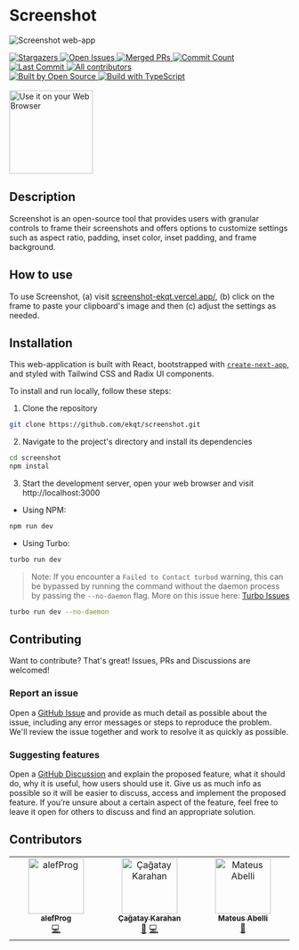 # Screenshot

![Screenshot web-app](https://screenshot-ekqt.vercel.app/home.png "Screenshot")

<!-- STAT BADGES - Do not remove or modify this section -->
<div>
<a href="https://github.com/ekqt/screenshot/stargazers" target="_blank">
  <img alt="Stargazers" src="https://flat.badgen.net/github/stars/ekqt/screenshot" />
</a>
<a href="https://github.com/ekqt/screenshot/issues" target="_blank">
  <img alt="Open Issues" src="https://flat.badgen.net/github/open-issues/ekqt/screenshot" />
</a>
<a href="https://github.com/ekqt/screenshot/pulls" target="_blank">
  <img alt="Merged PRs" src="https://flat.badgen.net/github/merged-prs/ekqt/screenshot" />
</a>
<a href="https://github.com/ekqt/screenshot/commits/main" target="_blank">
  <img alt="Commit Count" src="https://flat.badgen.net/github/commits/ekqt/screenshot/main" />
</a>
<a href="https://github.com/ekqt/screenshot/commits/main" target="_blank">
  <img alt="Last Commit" src="https://flat.badgen.net/github/last-commit/ekqt/screenshot/main" />
</a>
<a href="#contributors">
  <img alt="All contributors" src="https://flat.badgen.net/github/contributors/ekqt/screenshot" />
</a>
</div>

<!-- GENERAL BADGES - Do not remove or modify this section -->
<div>
<a href="https://github.com/ekqt/screenshot">
  <img alt="Built by Open Source" src="https://flat.badgen.net/badge/built%20by/Open%20Source/red?icon=heart" />
</a>
<a href="https://github.com/ekqt/screenshot">
  <img alt="Build with TypeScript" src="https://flat.badgen.net/badge/built%20with/TypeScript/blue?icon=GitHub" />
</a>
</div>

<br/>

<a href="https://screenshot-ekqt.vercel.app/" target="_blank">
<img src="https://screenshot-ekqt.vercel.app/web-app-badge.png" alt="Use it on your Web Browser" width="150px" height="auto">
</a>

## Description

Screenshot is an open-source tool that provides users with granular controls to frame their screenshots and offers options to customize settings such as aspect ratio, padding, inset color, inset padding, and frame background.

## How to use

To use Screenshot, (a) visit [screenshot-ekqt.vercel.app/](https://screenshot-ekqt.vercel.app/), (b) click on the frame to paste your clipboard's image and then (c) adjust the settings as needed.

## Installation

This web-application is built with React, bootstrapped with [`create-next-app`](https://github.com/vercel/next.js/tree/canary/packages/create-next-app), and styled with Tailwind CSS and Radix UI components.

To install and run locally, follow these steps:

1. Clone the repository

```bash
git clone https://github.com/ekqt/screenshot.git
```

2. Navigate to the project's directory and install its dependencies

```bash
cd screenshot
npm instal
```

3. Start the development server, open your web browser and visit http://localhost:3000

- Using NPM:

```bash
npm run dev
```

- Using Turbo:

```bash
turbo run dev
```

> Note: If you encounter a `Failed to Contact turbod` warning, this can be bypassed by running the command without the daemon process by passing the `--no-daemon` flag. More on this issue here: [Turbo Issues](https://github.com/vercel/turbo/issues/2034)

```bash
turbo run dev --no-daemon
```

## Contributing

Want to contribute? That's great! Issues, PRs and Discussions are welcomed!

### Report an issue

Open a [GitHub Issue](https://github.com/ekqt/screenshot/issues/new) and provide as much detail as possible about the issue, including any error messages or steps to reproduce the problem. We'll review the issue together and work to resolve it as quickly as possible.

### Suggesting features

Open a [GitHub Discussion](https://github.com/ekqt/screenshot/discussions/new/choose) and explain the proposed feature, what it should do, why it is useful, how users should use it. Give us as much info as possible so it will be easier to discuss, access and implement the proposed feature. If you’re unsure about a certain aspect of the feature, feel free to leave it open for others to discuss and find an appropriate solution.

## Contributors

<!-- ALL-CONTRIBUTORS-LIST:START - Do not remove or modify this section -->
<!-- prettier-ignore-start -->
<!-- markdownlint-disable -->
<table>
  <tbody>
    <tr>
      <td align="center" valign="top" width="14.28%"><a href="https://github.com/alefDev-prog"><img src="https://avatars.githubusercontent.com/u/114575583?v=4?s=100" width="100px;" alt="alefProg"/><br /><sub><b>alefProg</b></sub></a><br /><a href="https://github.com/ekqt/screenshot/commits?author=alefDev-prog" title="Code">💻</a></td>
      <td align="center" valign="top" width="14.28%"><a href="http://kodbilen.com"><img src="https://avatars.githubusercontent.com/u/7461799?v=4?s=100" width="100px;" alt="Çağatay Karahan"/><br /><sub><b>Çağatay Karahan</b></sub></a><br /><a href="#ideas-kodbilenadam" title="Ideas, Planning, & Feedback">🤔</a> <a href="https://github.com/ekqt/screenshot/commits?author=kodbilenadam" title="Code">💻</a></td>
      <td align="center" valign="top" width="14.28%"><a href="https://mateusabelli.github.io/"><img src="https://avatars.githubusercontent.com/u/43862225?v=4?s=100" width="100px;" alt="Mateus Abelli"/><br /><sub><b>Mateus Abelli</b></sub></a><br /><a href="#ideas-mateusabelli" title="Ideas, Planning, & Feedback">🤔</a></td>
    </tr>
  </tbody>
</table>

<!-- markdownlint-restore -->
<!-- prettier-ignore-end -->

<!-- ALL-CONTRIBUTORS-LIST:END -->
<!-- prettier-ignore-start -->
<!-- markdownlint-disable -->

<!-- markdownlint-restore -->
<!-- prettier-ignore-end -->

<!-- ALL-CONTRIBUTORS-LIST:END -->
